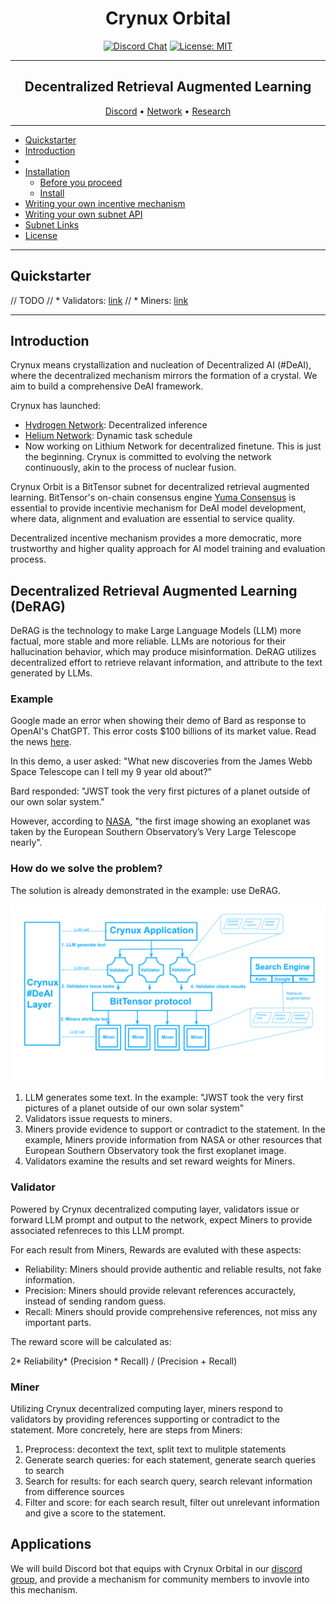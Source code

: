 <div align="center">

# **Crynux Orbital** <!-- omit in toc -->
[![Discord Chat](https://img.shields.io/discord/308323056592486420.svg)](https://discord.gg/vJZnq4ujvK)
[![License: MIT](https://img.shields.io/badge/License-MIT-yellow.svg)](https://opensource.org/licenses/MIT) 

---

## Decentralized Retrieval Augmented Learning<!-- omit in toc -->

[Discord](https://discord.gg/vJZnq4ujvK) • [Network](https://taostats.io/) • [Research](https://www.researchgate.net/lab/Crynux-AI-Lab-Aaron-Yu)
</div>

---
- [Quickstarter](#quickstarter)
- [Introduction](#introduction)
- 
- [Installation](#installation)
  - [Before you proceed](#before-you-proceed)
  - [Install](#install)
- [Writing your own incentive mechanism](#writing-your-own-incentive-mechanism)
- [Writing your own subnet API](#writing-your-own-subnet-api)
- [Subnet Links](#subnet-links)
- [License](#license)

---
## Quickstarter

// TODO
// * Validators: [link](https://crynux.ai)
// * Miners: [link](https://crynux.ai)

---

## Introduction

Crynux means crystallization and nucleation of Decentralized AI (#DeAI),
where the decentralized mechanism mirrors the formation of a crystal.
We aim to build a comprehensive DeAI framework.

Crynux has launched:
* [Hydrogen Network](https://blog.crynux.ai/the-hydrogen-network/): Decentralized inference
* [Helium Network](https://blog.crynux.ai/the-helium-network/): Dynamic task schedule
* Now working on Lithium Network for decentralized finetune.
This is just the beginning.
Crynux is committed to evolving the network continuously, akin to the process of nuclear fusion.

Crynux Orbit is a BitTensor subnet for decentralized retrieval augmented learning.
BitTensor's on-chain consensus engine [Yuma Consensus](https://bittensor.com/documentation/validating/yuma-consensus) is essential to provide incentivie mechanism for DeAI model development, where data, alignment and evaluation are essential to service quality.

Decentralized incentive mechanism provides a more democratic, more trustworthy and higher quality approach for AI model training and evaluation process. 

## Decentralized Retrieval Augmented Learning (DeRAG)

DeRAG is the technology to make Large Language Models (LLM) more factual, more stable and more reliable. LLMs are notorious for their hallucination behavior, which may produce misinformation. DeRAG utilizes decentralized effort to retrieve relavant  information, and attribute to the text generated by LLMs.


### Example

Google made an error when showing their demo of Bard as response to OpenAI's ChatGPT. This error costs $100 billions of its market value. Read the news [here](https://www.cnn.com/2023/02/08/tech/google-ai-bard-demo-error/index.html).

In this demo, a user asked: "What new discoveries from the James Webb Space Telescope can I tell my 9 year old about?"

Bard responded: "JWST took the very first pictures of a planet outside of our own solar system."

However, according to [NASA](https://science.nasa.gov/resource/2m1207-b-first-image-of-an-exoplanet/), "the first image showing an exoplanet was taken by the European Southern Observatory’s Very Large Telescope nearly".


### How do we solve the problem?

The solution is already demonstrated in the example: use DeRAG.

![DeRAG Overview](docs/derag.png)

1. LLM generates some text. In the example: "JWST took the very first pictures of a planet outside of our own solar system"
2. Validators issue requests to miners.
3. Miners provide evidence to support or contradict to the statement. In the example, Miners provide information from NASA or other resources that European Southern Observatory took the first exoplanet image.
4. Validators examine the results and set reward weights for Miners. 


### Validator

Powered by Crynux decentralized computing layer, validators issue or forward LLM prompt and output to the network, expect Miners to provide associated refenreces to this LLM prompt.

For each result from Miners, Rewards are evaluted with these aspects:

* Reliability: Miners should provide authentic and reliable results, not fake information.
* Precision: Miners should provide relevant references accuractely, instead of sending random guess.
* Recall: Miners should provide comprehensive references, not miss any important parts.

The reward score will be calculated as:

2* Reliability* (Precision * Recall) / (Precision + Recall)


### Miner

Utilizing Crynux decentralized computing layer, miners respond to validators by providing references supporting or contradict to the statement. More concretely, here are steps from Miners:

1. Preprocess: decontext the text, split text to mulitple statements
2. Generate search queries: for each statement, generate search queries to search
3. Search for results: for each search query, search relevant information from difference sources
4. Filter and score: for each search result, filter out unrelevant information and give a score to the statement.


## Applications

We will build Discord bot that equips with Crynux Orbital in our [discord group](https://discord.gg/vJZnq4ujvK), and provide a mechanism for community members to invovle into this mechanism.

